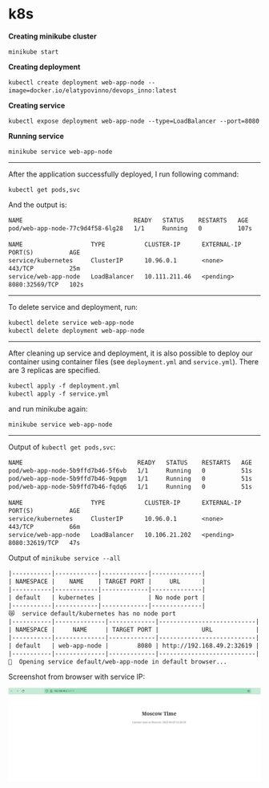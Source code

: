 # k8s

**Creating minikube cluster**

```
minikube start
```

**Creating deployment**

```
kubectl create deployment web-app-node --image=docker.io/elatypovinno/devops_inno:latest
```

**Creating service**

```
kubectl expose deployment web-app-node --type=LoadBalancer --port=8080
```

**Running service**

```
minikube service web-app-node
```

---

After the application successfully deployed, I run following command:

```
kubectl get pods,svc
```

And the output is:

```
NAME                               READY   STATUS    RESTARTS   AGE
pod/web-app-node-77c9d4f58-6lg28   1/1     Running   0          107s

NAME                   TYPE           CLUSTER-IP      EXTERNAL-IP   PORT(S)          AGE
service/kubernetes     ClusterIP      10.96.0.1       <none>        443/TCP          25m
service/web-app-node   LoadBalancer   10.111.211.46   <pending>     8080:32569/TCP   102s
```

---

To delete service and deployment, run:

```
kubectl delete service web-app-node
kubectl delete deployment web-app-node
```

---

After cleaning up service and deployment, it is also possible to deploy our container using container files (see `deployment.yml` and `service.yml`). There are 3 replicas are specified.

```
kubectl apply -f deployment.yml
kubectl apply -f service.yml
```

and run minikube again:

```
minikube service web-app-node
```

---

Output of `kubectl get pods,svc`:

```
NAME                                READY   STATUS    RESTARTS   AGE
pod/web-app-node-5b9ffd7b46-5f6vb   1/1     Running   0          51s
pod/web-app-node-5b9ffd7b46-9qpgm   1/1     Running   0          51s
pod/web-app-node-5b9ffd7b46-fqdq6   1/1     Running   0          51s

NAME                   TYPE           CLUSTER-IP      EXTERNAL-IP   PORT(S)          AGE
service/kubernetes     ClusterIP      10.96.0.1       <none>        443/TCP          66m
service/web-app-node   LoadBalancer   10.106.21.202   <pending>     8080:32619/TCP   47s
```

Output of `minikube service --all`

```
|-----------|------------|-------------|--------------|
| NAMESPACE |    NAME    | TARGET PORT |     URL      |
|-----------|------------|-------------|--------------|
| default   | kubernetes |             | No node port |
|-----------|------------|-------------|--------------|
😿  service default/kubernetes has no node port
|-----------|--------------|-------------|---------------------------|
| NAMESPACE |     NAME     | TARGET PORT |            URL            |
|-----------|--------------|-------------|---------------------------|
| default   | web-app-node |        8080 | http://192.168.49.2:32619 |
|-----------|--------------|-------------|---------------------------|
🎉  Opening service default/web-app-node in default browser...
```

Screenshot from browser with service IP:

![](./images/1.png)